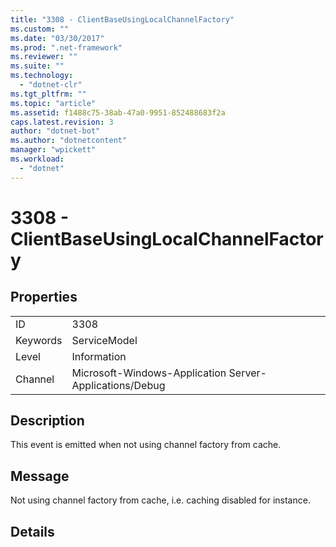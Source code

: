 ```yaml
---
title: "3308 - ClientBaseUsingLocalChannelFactory"
ms.custom: ""
ms.date: "03/30/2017"
ms.prod: ".net-framework"
ms.reviewer: ""
ms.suite: ""
ms.technology: 
  - "dotnet-clr"
ms.tgt_pltfrm: ""
ms.topic: "article"
ms.assetid: f1488c75-38ab-47a0-9951-852488683f2a
caps.latest.revision: 3
author: "dotnet-bot"
ms.author: "dotnetcontent"
manager: "wpickett"
ms.workload: 
  - "dotnet"
---
```

# 3308 - ClientBaseUsingLocalChannelFactory
## Properties  
  
|||  
|-|-|  
|ID|3308|  
|Keywords|ServiceModel|  
|Level|Information|  
|Channel|Microsoft-Windows-Application Server-Applications/Debug|  
  
## Description  
 This event is emitted when not using channel factory from cache.  
  
## Message  
 Not using channel factory from cache, i.e. caching disabled for instance.  
  
## Details
